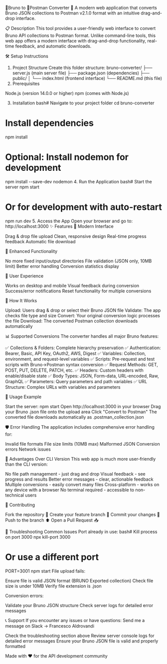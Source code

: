 🐶Bruno to 🚀Postman Converter 🔄
A modern web application that converts Bruno JSON collections to Postman v2.1.0 format with an intuitive drag-and-drop interface.


📋 Description
This tool provides a user-friendly web interface to convert Bruno API collections to Postman format. Unlike command-line tools, this web app offers a modern interface with drag-and-drop functionality, real-time feedback, and automatic downloads.

🛠️ Setup Instructions
1. Project Structure
Create this folder structure:
bruno-converter/
├── server.js          (main server file)
├── package.json       (dependencies)
├── public/
│   └── index.html     (frontend interface)
└── README.md          (this file)
2. Prerequisites

Node.js (version 14.0.0 or higher)
npm (comes with Node.js)

3. Installation
bash# Navigate to your project folder
cd bruno-converter

# Install dependencies
npm install

# Optional: Install nodemon for development
npm install --save-dev nodemon
4. Run the Application
bash# Start the server
npm start

# Or for development with auto-restart
npm run dev
5. Access the App
Open your browser and go to: http://localhost:3000
✨ Features
🎨 Modern Interface

Drag & drop file upload
Clean, responsive design
Real-time progress feedback
Automatic file download

🔧 Enhanced Functionality

No more fixed input/output directories
File validation (JSON only, 10MB limit)
Better error handling
Conversion statistics display

📱 User Experience

Works on desktop and mobile
Visual feedback during conversion
Success/error notifications
Reset functionality for multiple conversions

🚀 How It Works

Upload: Users drag & drop or select their Bruno JSON file
Validate: The app checks file type and size
Convert: Your original conversion logic processes the file
Download: The converted Postman collection downloads automatically

📊 Supported Conversions
The converter handles all major Bruno features:

✅ Collections & Folders: Complete hierarchy preservation
✅ Authentication: Bearer, Basic, API Key, OAuth2, AWS, Digest
✅ Variables: Collection, environment, and request-level variables
✅ Scripts: Pre-request and test scripts with Bruno→Postman syntax conversion
✅ Request Methods: GET, POST, PUT, DELETE, PATCH, etc.
✅ Headers: Custom headers with enable/disable state
✅ Body Types: JSON, Form-data, URL-encoded, Raw, GraphQL
✅ Parameters: Query parameters and path variables
✅ URL Structure: Complex URLs with variables and parameters


📝 Usage Example

Start the server: npm start
Open http://localhost:3000 in your browser
Drag your Bruno .json file onto the upload area
Click "Convert to Postman"
The converted file downloads automatically as .postman_collection.json

🛡️ Error Handling
The application includes comprehensive error handling for:

Invalid file formats
File size limits (10MB max)
Malformed JSON
Conversion errors
Network issues

🔄 Advantages Over CLI Version
This web app is much more user-friendly than the CLI version:

No file path management - just drag and drop
Visual feedback - see progress and results
Better error messages - clear, actionable feedback
Multiple conversions - easily convert many files
Cross-platform - works on any device with a browser
No terminal required - accessible to non-technical users

🤝 Contributing

Fork the repository 🍴
Create your feature branch 🌿
Commit your changes  💾
Push to the branch ⬆️ 
Open a Pull Request 📥


🐛 Troubleshooting
Common Issues
Port already in use:
bash# Kill process on port 3000
npx kill-port 3000
# Or use a different port
PORT=3001 npm start
File upload fails:

Ensure file is valid JSON format (BRUNO Exported collection)
Check file size is under 10MB
Verify file extension is .json

Conversion errors:

Validate your Bruno JSON structure
Check server logs for detailed error messages

📞 Support
If you encounter any issues or have questions:
Send me a message on Slack -> Francesco Aldrovandi

Check the troubleshooting section above
Review server console logs for detailed error messages
Ensure your Bruno JSON file is valid and properly formatted

Made with ❤️ for the API development community